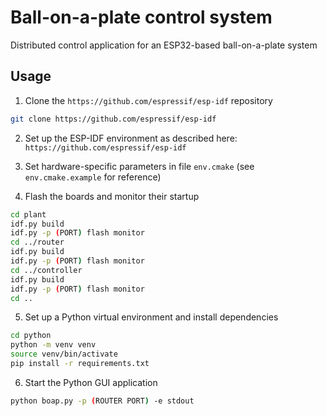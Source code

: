 # Ball-on-a-plate control system

Distributed control application for an ESP32-based ball-on-a-plate system

## Usage

1. Clone the `https://github.com/espressif/esp-idf` repository

```bash
git clone https://github.com/espressif/esp-idf
```

2. Set up the ESP-IDF environment as described here: `https://github.com/espressif/esp-idf`

3. Set hardware-specific parameters in file `env.cmake` (see `env.cmake.example` for reference)

4. Flash the boards and monitor their startup

```bash
cd plant
idf.py build
idf.py -p (PORT) flash monitor
cd ../router
idf.py build
idf.py -p (PORT) flash monitor
cd ../controller
idf.py build
idf.py -p (PORT) flash monitor
cd ..
```

5. Set up a Python virtual environment and install dependencies

```bash
cd python
python -m venv venv
source venv/bin/activate
pip install -r requirements.txt
```

6. Start the Python GUI application

```bash
python boap.py -p (ROUTER PORT) -e stdout
```
